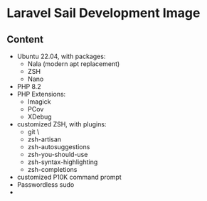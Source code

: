 # Laravel Sail Development Image

## Content
- Ubuntu 22.04, with packages:
	- Nala (modern apt replacement)
	- ZSH
	- Nano
- PHP 8.2 
- PHP Extensions:
	- Imagick
	- PCov
	- XDebug
- customized ZSH, with plugins:
	- git \
	- zsh-artisan
	- zsh-autosuggestions
	- zsh-you-should-use
	- zsh-syntax-highlighting
	- zsh-completions
- customized P10K command prompt
- Passwordless sudo
- 

